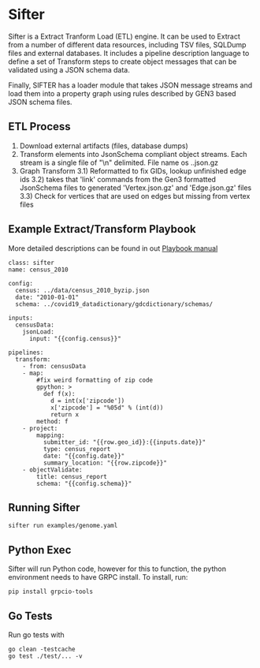 
# Sifter

Sifter is a Extract Tranform Load (ETL) engine. It can be used to
Extract from a number of different data resources, including TSV files, SQLDump
files and external databases. It includes a pipeline description language to
define a set of Transform steps to create object messages that can be
validated using a JSON schema data.

Finally, SIFTER has a loader module that takes JSON message streams and load them
into a property graph using rules described by GEN3 based JSON schema files.


## ETL Process

1) Download external artifacts (files, database dumps)
2) Transform elements into JsonSchema compliant object streams. Each stream is a
single file of "\n" delimited. File name os <prefix>.<class id>.json.gz
3) Graph Transform
3.1) Reformatted to fix GIDs, lookup unfinished edge ids
3.2) takes that 'link' commands from the Gen3 formatted JsonSchema files
to generated 'Vertex.json.gz' and 'Edge.json.gz' files
3.3) Check for vertices that are used on edges but missing from vertex files


## Example Extract/Transform Playbook

More detailed descriptions can be found in out [Playbook manual](Playbook.md)

```
class: sifter
name: census_2010

config:
  census: ../data/census_2010_byzip.json
  date: "2010-01-01"
  schema: ../covid19_datadictionary/gdcdictionary/schemas/

inputs:
  censusData:
    jsonLoad:
      input: "{{config.census}}"

pipelines:
  transform:
    - from: censusData
    - map:
        #fix weird formatting of zip code
        gpython: >
          def f(x):
            d = int(x['zipcode'])
            x['zipcode'] = "%05d" % (int(d))
            return x
        method: f
    - project:
        mapping:
          submitter_id: "{{row.geo_id}}:{{inputs.date}}"
          type: census_report
          date: "{{config.date}}"
          summary_location: "{{row.zipcode}}"
    - objectValidate:
        title: census_report
        schema: "{{config.schema}}"
```


## Running Sifter


```
sifter run examples/genome.yaml
```


## Python Exec

Sifter will run Python code, however for this to function, the python environment
needs to have GRPC install. To install, run:
```
pip install grpcio-tools
```

## Go Tests

Run go tests with
```
go clean -testcache
go test ./test/... -v
```